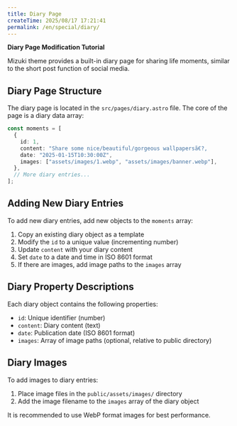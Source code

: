 ```yaml
---
title: Diary Page
createTime: 2025/08/17 17:21:41
permalink: /en/special/diary/
---
```


**Diary Page Modification Tutorial**

Mizuki theme provides a built-in diary page for sharing life moments, similar to the short post function of social media.

## Diary Page Structure

The diary page is located in the `src/pages/diary.astro` file. The core of the page is a diary data array:

```typescript
const moments = [
  {
    id: 1,
    content: "Share some nice/beautiful/gorgeous wallpapersã€?,
    date: "2025-01-15T10:30:00Z",
    images: ["assets/images/1.webp", "assets/images/banner.webp"],
  },
  // More diary entries...
];
```

## Adding New Diary Entries

To add new diary entries, add new objects to the `moments` array:

1. Copy an existing diary object as a template
2. Modify the `id` to a unique value (incrementing number)
3. Update `content` with your diary content
4. Set `date` to a date and time in ISO 8601 format
5. If there are images, add image paths to the `images` array

## Diary Property Descriptions

Each diary object contains the following properties:

- `id`: Unique identifier (number)
- `content`: Diary content (text)
- `date`: Publication date (ISO 8601 format)
- `images`: Array of image paths (optional, relative to public directory)

## Diary Images

To add images to diary entries:

1. Place image files in the `public/assets/images/` directory
2. Add the image filename to the `images` array of the diary object

It is recommended to use WebP format images for best performance.
